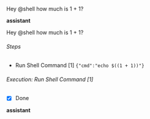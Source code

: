Hey @shell how much is 1 + 1?

**assistant**

Hey @shell how much is 1 + 1?

###### Steps

- Run Shell Command [1] `{"cmd":"echo $((1 + 1))"}`

###### Execution: Run Shell Command [1]

<pre class='output' style='display:none'>
2

Exit Code: 0
</pre>
-[x] Done

**assistant** 